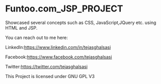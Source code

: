 # Funtoo.com_JSP_PROJECT
Showcased several concepts such as CSS, JavaScript,JQuery etc. using HTML and JSP. 


You can reach out to me here:

LinkedIn:https://www.linkedin.com/in/tejasghalsasi

Facebook:https://www.facebook.com/tejasghalsasi

Twitter:https://twitter.com/tejasghalsasi

This Project is licensed under GNU GPL V3
